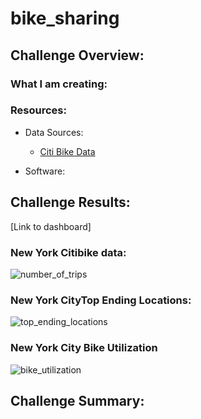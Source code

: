 # bike_sharing

## Challenge Overview:

### What I am creating:
### Resources:
- Data Sources:
  - [Citi Bike Data](https://www.citibikenyc.com/system-data)

- Software:

## Challenge Results:
[Link to dashboard] 

### New York Citibike data:
![number_of_trips](https://user-images.githubusercontent.com/36451701/126410035-2c9a8917-5911-447b-ad1d-a6ca25626ddf.png)

### New York CityTop Ending Locations:
![top_ending_locations](https://user-images.githubusercontent.com/36451701/126410063-b1598887-53bc-4e4b-9aad-7717c6c50df6.png)

### New York City Bike Utilization
![bike_utilization](https://user-images.githubusercontent.com/36451701/126410431-e8e31ca3-e0c3-46aa-884b-466922f37594.png)




## Challenge Summary:
